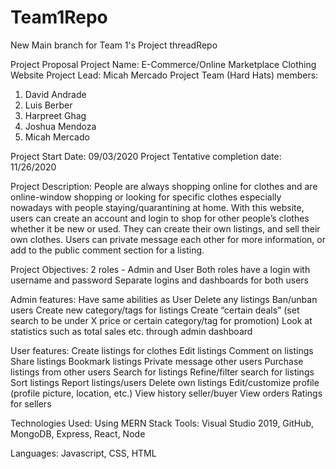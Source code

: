 # Team1Repo

New Main branch for Team 1's Project threadRepo

Project Proposal
Project Name: E-Commerce/Online Marketplace Clothing Website
Project Lead: Micah Mercado
Project Team (Hard Hats) members:
1. David Andrade
2. Luis Berber
3. Harpreet Ghag
4. Joshua Mendoza
5. Micah Mercado

Project Start Date: 09/03/2020
Project Tentative completion date: 11/26/2020 
 
Project Description: 
People are always shopping online for clothes and are online-window shopping or looking for specific clothes especially nowadays with people staying/quarantining  at home. With this website, users can create an account and login to shop for other people’s clothes whether it be new or used. They can create their own listings, and sell their own clothes. Users can private message each other for more information, or add to the public comment section for a listing.

Project Objectives:
2 roles - Admin and User
Both roles have a login with username and password
Separate logins and dashboards for both users

Admin features:
Have same abilities as User
Delete any listings
Ban/unban users
Create new category/tags for listings
Create “certain deals” (set search to be under X price or certain category/tag for promotion)
Look at statistics such as total sales etc. through admin dashboard

User features:
Create listings for clothes
Edit listings
Comment on listings
Share listings
Bookmark listings
Private message other users
Purchase listings from other users
Search for listings
Refine/filter search for listings
Sort listings
Report listings/users
Delete own listings
Edit/customize profile (profile picture, location, etc.)
View history seller/buyer
View orders
Ratings for sellers

Technologies Used:
Using MERN Stack
Tools: Visual Studio 2019, GitHub, MongoDB, Express, React, Node

Languages: Javascript, CSS, HTML

